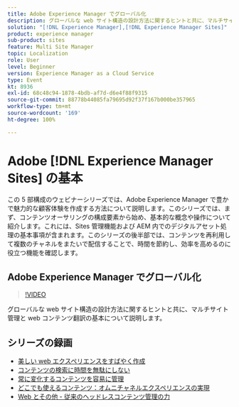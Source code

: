 ```yaml
---
title: Adobe Experience Manager でグローバル化
description: グローバルな web サイト構造の設計方法に関するヒントと共に、マルチサイト管理と web コンテンツ翻訳の基本について説明します。
solution: "[!DNL Experience Manager],[!DNL Experience Manager Sites]"
product: experience manager
sub-product: sites
feature: Multi Site Manager
topic: Localization
role: User
level: Beginner
version: Experience Manager as a Cloud Service
type: Event
kt: 8936
exl-id: 68c48c94-1878-4bdb-af7d-d6e4f88f9315
source-git-commit: 88778b44085fa79695d92f37f167b000be357965
workflow-type: tm+mt
source-wordcount: '169'
ht-degree: 100%

---
```


# Adobe [!DNL Experience Manager Sites] の基本

この 5 部構成のウェビナーシリーズでは、Adobe Experience Manager で豊かで魅力的な顧客体験を作成する方法について説明します。このシリーズでは、まず、コンテンツオーサリングの構成要素から始め、基本的な概念や操作について紹介します。これには、Sites 管理機能および AEM 内でのデジタルアセット処理の基本事項が含まれます。このシリーズの後半部では、コンテンツを再利用して複数のチャネルをまたいで配信することで、時間を節約し、効率を高めるのに役立つ機能を確認します。

## Adobe Experience Manager でグローバル化

>[!VIDEO](https://video.tv.adobe.com/v/336981/?quality=12&learn=on&hidetitle=true)

グローバルな web サイト構造の設計方法に関するヒントと共に、マルチサイト管理と web コンテンツ翻訳の基本について説明します。

## シリーズの録画

* [美しい web エクスペリエンスをすばやく作成](authoring-fundamentals.md)
* [コンテンツの検索に時間を無駄にしない](media-library-administration.md)
* [常に変化するコンテンツを容易に管理](collaboration-tools.md)
* [どこでも使えるコンテンツ：オムニチャネルエクスペリエンスの実現](omnichannel-experiences.md)
* [Web とその他 - 従来のヘッドレスコンテンツ管理の力](traditional-headless-content-management.md)
